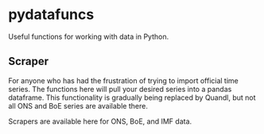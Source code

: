 pydatafuncs
===========

Useful functions for working with data in Python.

## Scraper

For anyone who has had the frustration of trying to import official time series. The functions here will pull your desired series into a pandas dataframe. This functionality is gradually being replaced by Quandl, but not all ONS and BoE series are available there. 

Scrapers are available here for ONS, BoE, and IMF data.
